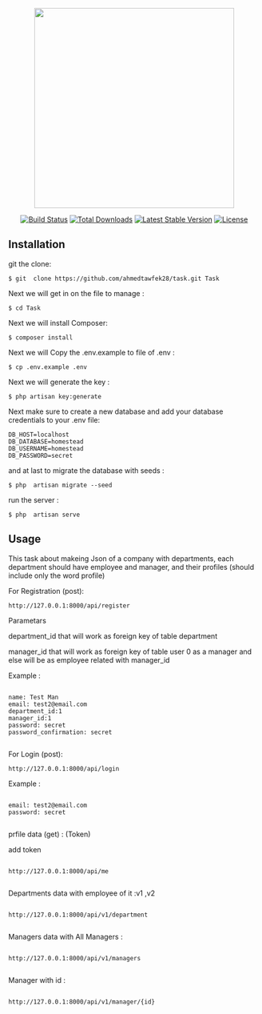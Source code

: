 <p align="center"><img src="https://res.cloudinary.com/dtfbvvkyp/image/upload/v1566331377/laravel-logolockup-cmyk-red.svg" width="400"></p>

<p align="center">
<a href="https://travis-ci.org/laravel/framework"><img src="https://travis-ci.org/laravel/framework.svg" alt="Build Status"></a>
<a href="https://packagist.org/packages/laravel/framework"><img src="https://poser.pugx.org/laravel/framework/d/total.svg" alt="Total Downloads"></a>
<a href="https://packagist.org/packages/laravel/framework"><img src="https://poser.pugx.org/laravel/framework/v/stable.svg" alt="Latest Stable Version"></a>
<a href="https://packagist.org/packages/laravel/framework"><img src="https://poser.pugx.org/laravel/framework/license.svg" alt="License"></a>
</p>

## Installation 
<div class="magic-block-textarea">
<p>git the clone: </p>
<pre><code class="lang-bash"><span class="cm-s-neo"><span class="cm-def">$ git</span>  clone https://github.com/ahmedtawfek28/task.git Task</span>
</code></pre>
<p>Next we will get in on the file to manage : </p>
<pre><code class="lang-bash"><span class="cm-s-neo"><span class="cm-def">$ cd</span> Task</span>
</code></pre>
<p>Next we will install Composer: </p>
<pre><code class="lang-bash"><span class="cm-s-neo"><span class="cm-def">$ composer</span> install</span>
</code></pre>
<p>Next we will Copy the .env.example to file of .env : </p>
<pre><code class="lang-bash"><span class="cm-s-neo"><span class="cm-def">$ cp</span> .env.example .env</span>
</code></pre>
<p>Next we will generate the key : </p>
<pre><code class="lang-bash"><span class="cm-s-neo"><span class="cm-def">$ php</span> artisan key:generate</span>
</code></pre>

<p>Next make sure to create a new database and add your database credentials to your .env file:</p>
<pre><code>DB_HOST=localhost
DB_DATABASE=homestead
DB_USERNAME=homestead
DB_PASSWORD=secret
</code></pre>

<p>and at last to migrate the database with seeds : </p>
<pre><code class="lang-bash"><span class="cm-s-neo"><span class="cm-def">$ php </span> artisan migrate --seed</span>
</code></pre>
</div>
<p>run the server : </p>
<pre><code class="lang-bash"><span class="cm-s-neo"><span class="cm-def">$ php </span> artisan serve</span>
</code></pre>
</div>

## Usage 

<p>This task about makeing  Json of a company with departments, each department should have employee and manager, and their profiles (should include only the word profile)  </p>

<p>For Registration (post): </p>
<pre><code class="lang-bash"><span class="cm-s-neo"><span class="cm-def">http://127.0.0.1:8000/api/register</span>
</code></pre>
<p>Parametars </p>
<p>department_id that will work as foreign key of table department</p>
<p>manager_id that will work as foreign key of table user 0 as a manager and else will be as employee related with manager_id </p>
<p>Example : </p>
<pre><code class="lang-bash"><span class="cm-s-neo"><span class="cm-def">
name: Test Man
email: test2@email.com
department_id:1
manager_id:1
password: secret
password_confirmation: secret
</span>
</code></pre>
<p>For Login (post): </p>
<pre><code class="lang-bash"><span class="cm-s-neo"><span class="cm-def">http://127.0.0.1:8000/api/login</span>
</code></pre>
<p>Example : </p>
<pre><code class="lang-bash"><span class="cm-s-neo"><span class="cm-def">
email: test2@email.com
password: secret
</span>
</code></pre>
<p>prfile data (get) : (Token)</p>
<p>add token </p>
<pre><code class="lang-bash"><span class="cm-s-neo"><span class="cm-def">
http://127.0.0.1:8000/api/me
</span>
</code></pre>
<p>Departments data with employee of it :v1 ,v2  </p>
<pre><code class="lang-bash"><span class="cm-s-neo"><span class="cm-def">
http://127.0.0.1:8000/api/v1/department
</span>
</code></pre>
<p>Managers data with All Managers : </p>
<pre><code class="lang-bash"><span class="cm-s-neo"><span class="cm-def">
http://127.0.0.1:8000/api/v1/managers
</span>
</code></pre>
<p>Manager with id : </p>
<pre><code class="lang-bash"><span class="cm-s-neo"><span class="cm-def">
http://127.0.0.1:8000/api/v1/manager/{id}
</span>
</code></pre>
